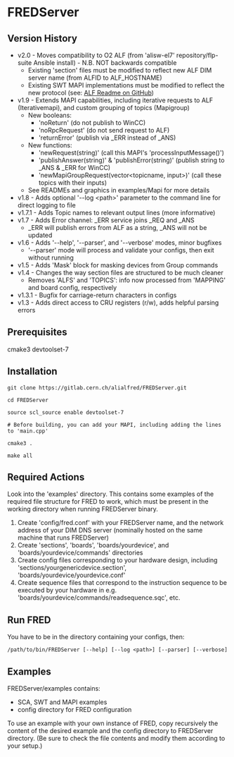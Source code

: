# FREDServer

## Version History
* v2.0 - Moves compatibility to O2 ALF (from 'alisw-el7' repository/flp-suite Ansible install) - N.B. NOT backwards compatible
  - Existing 'section' files must be modified to reflect new ALF DIM server name (from ALFID to ALF_HOSTNAME)
  - Existing SWT MAPI implementations must be modified to reflect the new protocol (see: [ALF Readme on GitHub](https://github.com/AliceO2Group/ALF/blob/master/README.md))
* v1.9 - Extends MAPI capabilities, including iterative requests to ALF (Iterativemapi), and custom grouping of topics (Mapigroup)
  - New booleans: 
    - 'noReturn' (do not publish to WinCC)
    - 'noRpcRequest' (do not send request to ALF)
    - 'returnError' (publish via _ERR instead of _ANS)
  - New functions: 
    - 'newRequest(string)' (call this MAPI's 'processInputMessage()')
    - 'publishAnswer(string)' & 'publishError(string)' (publish string to _ANS & _ERR for WinCC)
    - 'newMapiGroupRequest(vector<topicname, input>)' (call these topics with their inputs)
  - See READMEs and graphics in examples/Mapi for more details
* v1.8 - Adds optional '--log \<path\>' parameter to the command line for direct logging to file
* v1.7.1 - Adds Topic names to relevant output lines (more informative)
* v1.7 - Adds Error channel: _ERR service joins _REQ and _ANS
  - _ERR will publish errors from ALF as a string, _ANS will not be updated
* v1.6 - Adds '--help', '--parser', and '--verbose' modes, minor bugfixes
  - '--parser' mode will process and validate your configs, then exit without running
* v1.5 - Adds 'Mask' block for masking devices from Group commands
* v1.4 - Changes the way section files are structured to be much cleaner
  - Removes 'ALFS' and 'TOPICS': info now processed from 'MAPPING' and board config, respectively
* v1.3.1 - Bugfix for carriage-return characters in configs
* v1.3 - Adds direct access to CRU registers (r/w), adds helpful parsing errors

## Prerequisites

cmake3 devtoolset-7

## Installation

```
git clone https://gitlab.cern.ch/alialfred/FREDServer.git

cd FREDServer

source scl_source enable devtoolset-7

# Before building, you can add your MAPI, including adding the lines to 'main.cpp'

cmake3 .

make all
```

## Required Actions

Look into the 'examples' directory. This contains some examples of the required file structure for FRED to work, which must be present in the working directory when running FREDServer binary.

1. Create 'config/fred.conf' with your FREDServer name, and the network address of your DIM DNS server (nominally hosted on the same machine that runs FREDServer)
2. Create 'sections', 'boards', 'boards/yourdevice', and 'boards/yourdevice/commands' directories
3. Create config files corresponding to your hardware design, including 'sections/yourgenericdevice.section', 'boards/yourdevice/yourdevice.conf'
4. Create sequence files that correspond to the instruction sequence to be executed by your hardware in e.g. 'boards/yourdevice/commands/readsequence.sqc', etc.

## Run FRED

You have to be in the directory containing your configs, then:
```
/path/to/bin/FREDServer [--help] [--log <path>] [--parser] [--verbose]
```
## Examples

FREDServer/examples contains:
*  SCA, SWT and MAPI examples
*  config directory for FRED configuration

To use an example with your own instance of FRED, copy recursively the content of the desired example and the 
config directory to FREDServer directory. (Be sure to check the file contents and modify them according to your setup.)
